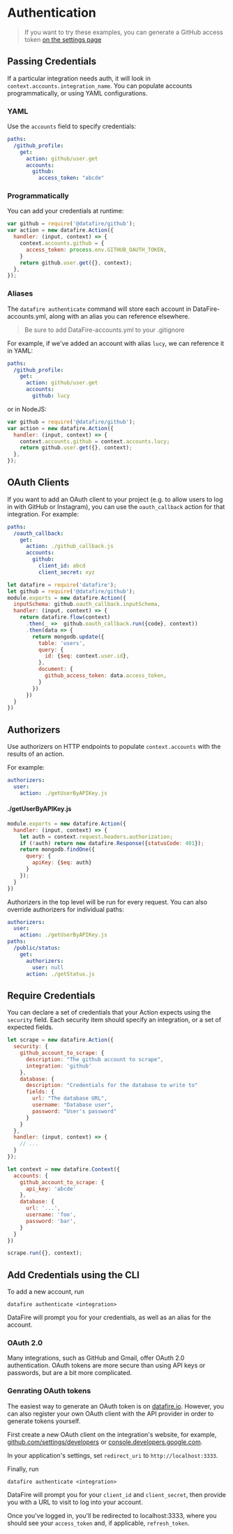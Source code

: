 # Authentication
> If you want to try these examples, you can generate a GitHub
> access token [on the settings page](https://github.com/settings/tokens)

## Passing Credentials

If a particular integration needs auth, it will look in `context.accounts.integration_name`.
You can populate accounts programmatically, or using YAML configurations.

### YAML
Use the `accounts` field to specify credentials:

```yml
paths:
  /github_profile:
    get:
      action: github/user.get
      accounts:
        github:
          access_token: "abcde"
```


### Programmatically

You can add your credentials at runtime:

```js
var github = require('@datafire/github');
var action = new datafire.Action({
  handler: (input, context) => {
    context.accounts.github = {
      access_token: process.env.GITHUB_OAUTH_TOKEN,
    }
    return github.user.get({}, context);
  },
});
```

### Aliases
The `datafire authenticate` command will store each account in
DataFire-accounts.yml, along with an alias you can reference elsewhere.

> Be sure to add DataFire-accounts.yml to your .gitignore

For example, if we've added an account with alias `lucy`, we can
reference it in YAML:

```yml
paths:
  /github_profile:
    get:
      action: github/user.get
      accounts:
        github: lucy
```

or in NodeJS:
```js
var github = require('@datafire/github');
var action = new datafire.Action({
  handler: (input, context) => {
    context.accounts.github = context.accounts.lucy;
    return github.user.get({}, context);
  },
});
```

## OAuth Clients
If you want to add an OAuth client to your project (e.g. to allow users
to log in with GitHub or Instagram), you can use the `oauth_callback`
action for that integration. For example:

```yaml
paths:
  /oauth_callback:
    get:
      action: ./github_callback.js
      accounts:
        github:
          client_id: abcd
          client_secret: xyz
```

```js
let datafire = require('datafire');
let github = require('@datafire/github');
module.exports = new datafire.Action({
  inputSchema: github.oauth_callback.inputSchema,
  handler: (input, context) => {
    return datafire.flow(context)
      .then(_ =>  github.oauth_callback.run({code}, context))
      .then(data => {
        return mongodb.update({
          table: 'users',
          query: {
            id: {$eq: context.user.id},
          },
          document: {
            github_access_token: data.access_token,
          }
        })
      })
  }
})
```

## Authorizers
Use authorizers on HTTP endpoints to populate `context.accounts` with the results of an action.

For example:
```yaml
authorizers:
  user:
    action: ./getUserByAPIKey.js
```

#### ./getUserByAPIKey.js
```js
module.exports = new datafire.Action({
  handler: (input, context) => {
    let auth = context.request.headers.authorization;
    if (!auth) return new datafire.Response({statusCode: 401});
    return mongodb.findOne({
      query: {
        apiKey: {$eq: auth}
      }
    });
  }
})
```

Authorizers in the top level will be run for every request. You can also override
authorizers for individual paths:
```yaml
authorizers:
  user:
    action: ./getUserByAPIKey.js
paths:
  /public/status:
    get:
      authorizers:
        user: null
      action: ./getStatus.js
```

## Require Credentials
You can declare a set of credentials that your Action expects using the
`security` field. Each security item should specify an integration, or
a set of expected fields.

```js
let scrape = new datafire.Action({
  security: {
    github_account_to_scrape: {
      description: "The github account to scrape",
      integration: 'github'
    },
    database: {
      description: "Credentials for the database to write to"
      fields: {
        url: "The database URL",
        username: "Database user",
        password: "User's password"
      }
    }
  },
  handler: (input, context) => {
    // ...
  }
});

let context = new datafire.Context({
  accounts: {
    github_account_to_scrape: {
      api_key: 'abcde'
    },
    database: {
      url: '...',
      username: 'foo',
      password: 'bar',
    }
  }
})

scrape.run({}, context);
```

## Add Credentials using the CLI

To add a new account, run
```
datafire authenticate <integration>
```
DataFire will prompt you for your credentials, as well as an alias for the account.

###  OAuth 2.0
Many integrations, such as GitHub and Gmail, offer OAuth 2.0
authentication. OAuth tokens are more secure than using
API keys or passwords, but are a bit more complicated.

### Genrating OAuth tokens

The easiest way to generate an OAuth token is on [datafire.io](https://datafire.io).
However, you can also register your own OAuth client with the API provider
in order to generate tokens yourself.

First create a new OAuth
client on the integration's website, for example,
[github.com/settings/developers](https://github.com/settings/developers)
or
[console.developers.google.com](https://console.developers.google.com).

In your application's settings, set `redirect_uri`
to `http://localhost:3333`.

Finally, run
```
datafire authenticate <integration>
```

DataFire will prompt you for your `client_id` and `client_secret`,
then provide you with a URL to visit to log into your account.

Once you've logged in, you'll be redirected to localhost:3333, where
you should see your `access_token` and, if applicable, `refresh_token`.

